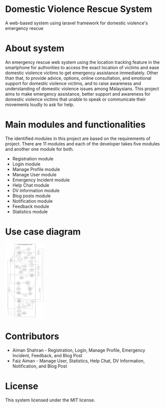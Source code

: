 # Domestic Violence Rescue System
A web-based system using laravel framework for domestic violence's emergency rescue

# About system
An emergency rescue web system using the location tracking feature in the smartphone for authorities to access the exact location of victims and ease domestic violence victims to get emergency assistance immediately. Other than that, to provide advice, options, online consultation, and emotional support for domestic violence victims, and to raise awareness and understanding of domestic violence issues among Malaysians. This project aims to make emergency assistance, better support and awareness for domestic violence victims that unable to speak or communicate their movements loudly to ask for help. 

# Main modules and functionalities
The identified modules in this project are based on the requirements of project. There are 11 modules and each of the developer takes five modules and another one module for both. 
- Registration module 
- Login module
- Manage Profile module
- Manage User module
- Emergency Incident module
- Help Chat module
- DV information module
- Blog posts module
- Notification module
- Feedback module
- Statistics module

# Use case diagram
<img src="https://github.com/aifanshahran/Domestic-Violence-Rescue-System/blob/main/public/img/DVRS%20UC%20Diagram-4.png" width="25%"></img>

# Contributors
- Aiman Shahran - Registration, Login, Manage Profile, Emergency Incident, Feedback, and Blog Post
- Faiz Aiman - Manage User, Statistics, Help Chat, DV Information, Notification, and Blog Post

# License 
This system licensed under the MIT license.
